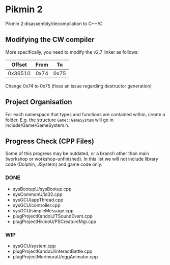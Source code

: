 # Pikmin 2
Pikmin 2 disassembly/decompilation to C++/C

## Modifying the CW compiler
More specifically, you need to modify the v2.7 linker as follows:

| Offset | From | To |
| :---: | :---: | :---: |
| 0x36510 | 0x74 | 0x75 |

Change 0x74 to 0x75 (fixes an issue regarding destructor generation)

## Project Organisation
For each namespace that types and functions are contained within, create a folder. E.g. the structure `Game::GameSystem` will go in include/Game/GameSystem.h.

## Progress Check (CPP Files)
Some of this progress may be outdated, or a branch other than main (workshop or workshop-unfinished). In this list we will not include library code (Dolphin, JSystem) and game code only.

### DONE
- sysBootupU/sysBootup.cpp
- sysCommonU/id32.cpp
- sysGCU/appThread.cpp
- sysGCU/controller.cpp
- sysGCU/simpleMessage.cpp
- plugProjectKandoU/TSoundEvent.cpp
- plugProjectHikinoU/PSCreatureMgr.cpp

### WIP
- sysGCU/system.cpp
- plugProjectKandoU/interactBattle.cpp
- plugProjectMorimuraU/eggAnimator.cpp
